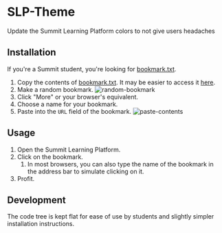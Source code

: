 # SLP-Theme

Update the Summit Learning Platform colors to not give users headaches

## Installation

If you're a Summit student, you're looking for [bookmark.txt].

1. Copy the contents of [bookmark.txt].
   It may be easier to access it [here][bookmark-raw].
1. Make a random bookmark.
   ![random-bookmark]
1. Click "More" or your browser's equivalent.
1. Choose a name for your bookmark.
1. Paste into the `URL` field of the bookmark.
   ![paste-contents]

## Usage

1. Open the Summit Learning Platform.
1. Click on the bookmark.
   1. In most browsers, you can also type the name of the bookmark in the address bar to simulate clicking on it.
1. Profit.

[bookmark.txt]: bookmark.txt
[bookmark-raw]: https://raw.githubusercontent.com/pihart/SLP-Theme/main/bookmark.txt
[random-bookmark]: https://user-images.githubusercontent.com/18153122/99610631-0be94600-29c7-11eb-8aab-f1412af74f4b.png
[paste-contents]: https://user-images.githubusercontent.com/18153122/99610779-5074e180-29c7-11eb-9d4d-7baa620ec9d4.png

## Development

The code tree is kept flat for ease of use by students and slightly simpler installation instructions.
